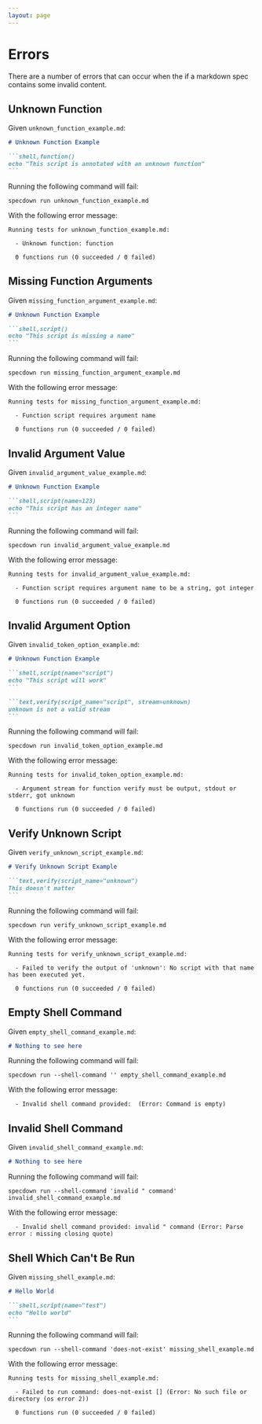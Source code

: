 ```yaml
---
layout: page
---
```


# Errors

There are a number of errors that can occur when the if a markdown spec contains some invalid content.

## Unknown Function

Given `unknown_function_example.md`:

```` markdown
# Unknown Function Example

```shell,function()
echo "This script is annotated with an unknown function"
```
````

Running the following command will fail:

``` shell
specdown run unknown_function_example.md
```

With the following error message:

``` text
Running tests for unknown_function_example.md:

  - Unknown function: function

  0 functions run (0 succeeded / 0 failed)

```

## Missing Function Arguments

Given `missing_function_argument_example.md`:

```` markdown
# Unknown Function Example

```shell,script()
echo "This script is missing a name"
```
````

Running the following command will fail:

``` shell
specdown run missing_function_argument_example.md
```

With the following error message:

``` text
Running tests for missing_function_argument_example.md:

  - Function script requires argument name

  0 functions run (0 succeeded / 0 failed)

```

## Invalid Argument Value

Given `invalid_argument_value_example.md`:

```` markdown
# Unknown Function Example

```shell,script(name=123)
echo "This script has an integer name"
```
````

Running the following command will fail:

``` shell
specdown run invalid_argument_value_example.md
```

With the following error message:

``` text
Running tests for invalid_argument_value_example.md:

  - Function script requires argument name to be a string, got integer

  0 functions run (0 succeeded / 0 failed)

```

## Invalid Argument Option

Given `invalid_token_option_example.md`:

```` markdown
# Unknown Function Example

```shell,script(name="script")
echo "This script will work"
```

```text,verify(script_name="script", stream=unknown)
unknown is not a valid stream
```
````

Running the following command will fail:

``` shell
specdown run invalid_token_option_example.md
```

With the following error message:

``` text
Running tests for invalid_token_option_example.md:

  - Argument stream for function verify must be output, stdout or stderr, got unknown

  0 functions run (0 succeeded / 0 failed)

```

## Verify Unknown Script

Given `verify_unknown_script_example.md`:

```` markdown
# Verify Unknown Script Example

```text,verify(script_name="unknown")
This doesn't matter
```
````

Running the following command will fail:

``` shell
specdown run verify_unknown_script_example.md
```

With the following error message:

``` text
Running tests for verify_unknown_script_example.md:

  - Failed to verify the output of 'unknown': No script with that name has been executed yet.

  0 functions run (0 succeeded / 0 failed)

```

## Empty Shell Command

Given `empty_shell_command_example.md`:

``` markdown
# Nothing to see here
```

Running the following command will fail:

``` shell
specdown run --shell-command '' empty_shell_command_example.md
```

With the following error message:

``` text
  - Invalid shell command provided:  (Error: Command is empty)
```

## Invalid Shell Command

Given `invalid_shell_command_example.md`:

``` markdown
# Nothing to see here
```

Running the following command will fail:

``` shell
specdown run --shell-command 'invalid " command' invalid_shell_command_example.md
```

With the following error message:

``` text
  - Invalid shell command provided: invalid " command (Error: Parse error : missing closing quote)
```

## Shell Which Can't Be Run

Given `missing_shell_example.md`:

```` markdown
# Hello World

```shell,script(name="test")
echo "Hello world"
```
````

Running the following command will fail:

``` shell
specdown run --shell-command 'does-not-exist' missing_shell_example.md
```

With the following error message:

``` text
Running tests for missing_shell_example.md:

  - Failed to run command: does-not-exist [] (Error: No such file or directory (os error 2))

  0 functions run (0 succeeded / 0 failed)

```

